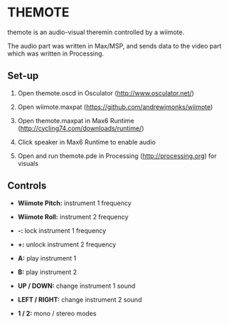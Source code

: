 THEMOTE
=======

themote is an audio-visual theremin controlled by a wiimote.

The audio part was written in Max/MSP, and sends data to the video part which was written in Processing.

## Set-up

1.	Open themote.oscd in Osculator (http://www.osculator.net/)

2.	Open wiimote.maxpat (https://github.com/andrewjmonks/wiimote)

3.	Open themote.maxpat in Max6 Runtime (http://cycling74.com/downloads/runtime/)

4.	Click speaker in Max6 Runtime to enable audio

5.	Open and run themote.pde in Processing (http://processing.org) for visuals

## Controls

*	__Wiimote Pitch:__ instrument 1 frequency

*	__Wiimote Roll:__ instrument 2 frequency

*	__-:__ lock instrument 1 frequency

*	__+:__ unlock instrument 2 frequency 

*	__A:__ play instrument 1

*	__B:__ play instrument 2

*	__UP / DOWN:__ change instrument 1 sound

*	__LEFT / RIGHT:__ change instrument 2 sound

*	__1 / 2:__ mono / stereo modes